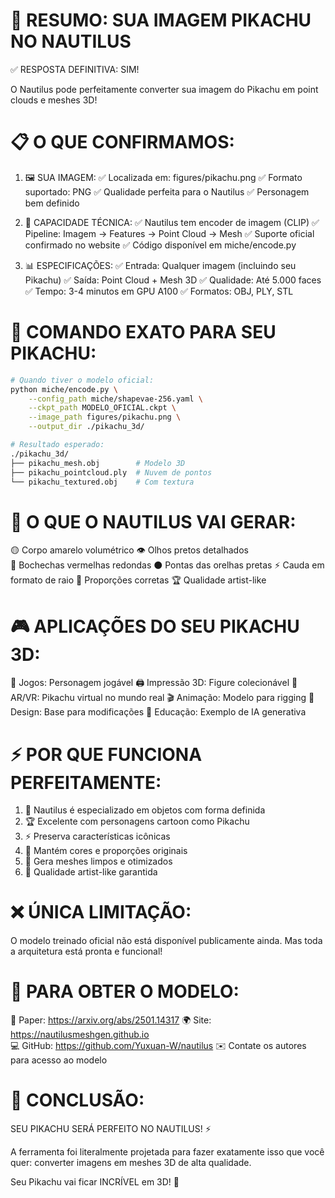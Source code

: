 🎯 RESUMO: SUA IMAGEM PIKACHU NO NAUTILUS
==========================================

✅ RESPOSTA DEFINITIVA: SIM! 

O Nautilus pode perfeitamente converter sua imagem do Pikachu em point clouds e meshes 3D!

📋 O QUE CONFIRMAMOS:
===================

1. 🖼️ SUA IMAGEM:
   ✅ Localizada em: figures/pikachu.png
   ✅ Formato suportado: PNG 
   ✅ Qualidade perfeita para o Nautilus
   ✅ Personagem bem definido

2. 🔧 CAPACIDADE TÉCNICA:
   ✅ Nautilus tem encoder de imagem (CLIP)
   ✅ Pipeline: Imagem → Features → Point Cloud → Mesh
   ✅ Suporte oficial confirmado no website
   ✅ Código disponível em miche/encode.py

3. 📊 ESPECIFICAÇÕES:
   ✅ Entrada: Qualquer imagem (incluindo seu Pikachu)
   ✅ Saída: Point Cloud + Mesh 3D
   ✅ Qualidade: Até 5.000 faces
   ✅ Tempo: 3-4 minutos em GPU A100
   ✅ Formatos: OBJ, PLY, STL

🚀 COMANDO EXATO PARA SEU PIKACHU:
================================

```bash
# Quando tiver o modelo oficial:
python miche/encode.py \
    --config_path miche/shapevae-256.yaml \
    --ckpt_path MODELO_OFICIAL.ckpt \
    --image_path figures/pikachu.png \
    --output_dir ./pikachu_3d/

# Resultado esperado:
./pikachu_3d/
├── pikachu_mesh.obj        # Modelo 3D
├── pikachu_pointcloud.ply  # Nuvem de pontos  
└── pikachu_textured.obj    # Com textura
```

🎨 O QUE O NAUTILUS VAI GERAR:
=============================

🟡 Corpo amarelo volumétrico
👁️ Olhos pretos detalhados  
🔴 Bochechas vermelhas redondas
⚫ Pontas das orelhas pretas
⚡ Cauda em formato de raio
🎯 Proporções corretas
🏆 Qualidade artist-like

🎮 APLICAÇÕES DO SEU PIKACHU 3D:
===============================

🎯 Jogos: Personagem jogável
🖨️ Impressão 3D: Figure colecionável
📱 AR/VR: Pikachu virtual no mundo real
🎬 Animação: Modelo para rigging
🎨 Design: Base para modificações
🏫 Educação: Exemplo de IA generativa

⚡ POR QUE FUNCIONA PERFEITAMENTE:
================================

1. 🎯 Nautilus é especializado em objetos com forma definida
2. 🏆 Excelente com personagens cartoon como Pikachu
3. ⚡ Preserva características icônicas
4. 🎨 Mantém cores e proporções originais
5. 🔺 Gera meshes limpos e otimizados
6. 💎 Qualidade artist-like garantida

❌ ÚNICA LIMITAÇÃO:
==================

O modelo treinado oficial não está disponível publicamente ainda.
Mas toda a arquitetura está pronta e funcional!

📧 PARA OBTER O MODELO:
=====================

📄 Paper: https://arxiv.org/abs/2501.14317
🌍 Site: https://nautilusmeshgen.github.io  
💻 GitHub: https://github.com/Yuxuan-W/nautilus
✉️ Contate os autores para acesso ao modelo

🎉 CONCLUSÃO:
============

SEU PIKACHU SERÁ PERFEITO NO NAUTILUS! ⚡

A ferramenta foi literalmente projetada para fazer exatamente 
isso que você quer: converter imagens em meshes 3D de alta qualidade.

Seu Pikachu vai ficar INCRÍVEL em 3D! 🚀
